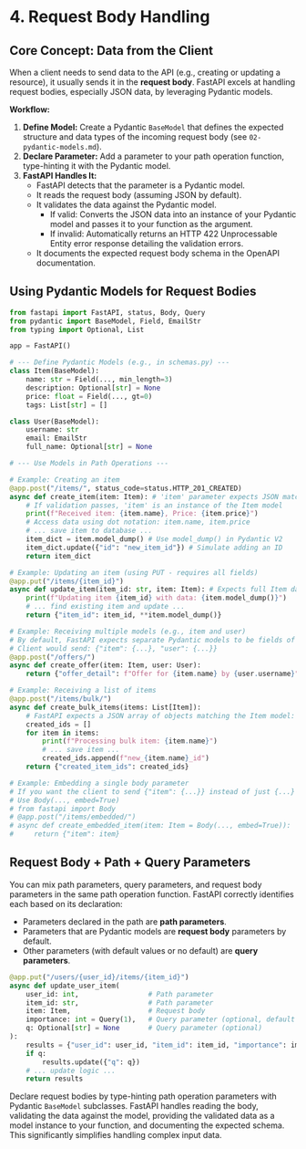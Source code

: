 # 4. Request Body Handling

## Core Concept: Data from the Client

When a client needs to send data to the API (e.g., creating or updating a resource), it usually sends it in the **request body**. FastAPI excels at handling request bodies, especially JSON data, by leveraging Pydantic models.

**Workflow:**

1.  **Define Model:** Create a Pydantic `BaseModel` that defines the expected structure and data types of the incoming request body (see `02-pydantic-models.md`).
2.  **Declare Parameter:** Add a parameter to your path operation function, type-hinting it with the Pydantic model.
3.  **FastAPI Handles It:**
    -   FastAPI detects that the parameter is a Pydantic model.
    -   It reads the request body (assuming JSON by default).
    -   It validates the data against the Pydantic model.
        -   If valid: Converts the JSON data into an instance of your Pydantic model and passes it to your function as the argument.
        -   If invalid: Automatically returns an HTTP 422 Unprocessable Entity error response detailing the validation errors.
    -   It documents the expected request body schema in the OpenAPI documentation.

## Using Pydantic Models for Request Bodies

```python
from fastapi import FastAPI, status, Body, Query
from pydantic import BaseModel, Field, EmailStr
from typing import Optional, List

app = FastAPI()

# --- Define Pydantic Models (e.g., in schemas.py) ---
class Item(BaseModel):
    name: str = Field(..., min_length=3)
    description: Optional[str] = None
    price: float = Field(..., gt=0)
    tags: List[str] = []

class User(BaseModel):
    username: str
    email: EmailStr
    full_name: Optional[str] = None

# --- Use Models in Path Operations ---

# Example: Creating an item
@app.post("/items/", status_code=status.HTTP_201_CREATED)
async def create_item(item: Item): # 'item' parameter expects JSON matching the Item model
    # If validation passes, 'item' is an instance of the Item model
    print(f"Received item: {item.name}, Price: {item.price}")
    # Access data using dot notation: item.name, item.price
    # ... save item to database ...
    item_dict = item.model_dump() # Use model_dump() in Pydantic V2
    item_dict.update({"id": "new_item_id"}) # Simulate adding an ID
    return item_dict

# Example: Updating an item (using PUT - requires all fields)
@app.put("/items/{item_id}")
async def update_item(item_id: str, item: Item): # Expects full Item data in body
    print(f"Updating item {item_id} with data: {item.model_dump()}")
    # ... find existing item and update ...
    return {"item_id": item_id, **item.model_dump()}

# Example: Receiving multiple models (e.g., item and user)
# By default, FastAPI expects separate Pydantic models to be fields of a single JSON body
# Client would send: {"item": {...}, "user": {...}}
@app.post("/offers/")
async def create_offer(item: Item, user: User):
    return {"offer_detail": f"Offer for {item.name} by {user.username}"}

# Example: Receiving a list of items
@app.post("/items/bulk/")
async def create_bulk_items(items: List[Item]):
    # FastAPI expects a JSON array of objects matching the Item model: [{...}, {...}]
    created_ids = []
    for item in items:
        print(f"Processing bulk item: {item.name}")
        # ... save item ...
        created_ids.append(f"new_{item.name}_id")
    return {"created_item_ids": created_ids}

# Example: Embedding a single body parameter
# If you want the client to send {"item": {...}} instead of just {...} for a single model
# Use Body(..., embed=True)
# from fastapi import Body
# @app.post("/items/embedded/")
# async def create_embedded_item(item: Item = Body(..., embed=True)):
#     return {"item": item}

```

## Request Body + Path + Query Parameters

You can mix path parameters, query parameters, and request body parameters in the same path operation function. FastAPI correctly identifies each based on its declaration:

-   Parameters declared in the path are **path parameters**.
-   Parameters that are Pydantic models are **request body** parameters by default.
-   Other parameters (with default values or no default) are **query parameters**.

```python
@app.put("/users/{user_id}/items/{item_id}")
async def update_user_item(
    user_id: int,                 # Path parameter
    item_id: str,                 # Path parameter
    item: Item,                   # Request body
    importance: int = Query(1),   # Query parameter (optional, default 1)
    q: Optional[str] = None       # Query parameter (optional)
):
    results = {"user_id": user_id, "item_id": item_id, "importance": importance, **item.model_dump()}
    if q:
        results.update({"q": q})
    # ... update logic ...
    return results
```

Declare request bodies by type-hinting path operation parameters with Pydantic `BaseModel` subclasses. FastAPI handles reading the body, validating the data against the model, providing the validated data as a model instance to your function, and documenting the expected schema. This significantly simplifies handling complex input data.